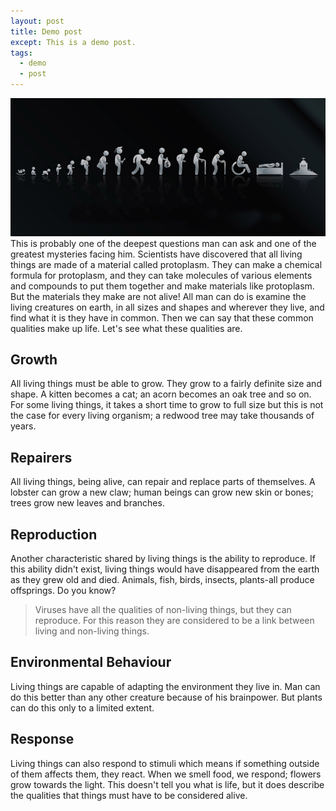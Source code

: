 ```yaml
---
layout: post
title: Demo post
except: This is a demo post.
tags: 
  - demo
  - post
---
```

![GitHub Logo](/images/life-wallpaper.jpg)
This is probably one of the deepest questions man can ask and one of the greatest mysteries facing him.
Scientists have discovered that all living things are made of a material called protoplasm. They can make a chemical formula for protoplasm, and they can take molecules of various elements and compounds to put them together and make materials like protoplasm. But the materials they make are not alive!
All man can do is examine the living creatures on earth, in all sizes and shapes and wherever they live, and find what it is they have in common. Then we can say that these common qualities make up life.
Let's see what these qualities are.
## Growth
All living things must be able to grow. They grow to a fairly definite size and shape. A kitten becomes a cat; an acorn becomes an oak tree and so on. For some living things, it takes a short time to grow to full size but this is not the case for every living organism; a redwood tree may take thousands of years.
## Repairers
All living things, being alive, can repair and replace parts of themselves. A lobster can grow a new claw; human beings can grow new skin or bones; trees grow new leaves and branches.
## Reproduction
Another characteristic shared by living things is the ability to reproduce. If this ability didn't exist, living things would have disappeared from the earth as they grew old and died. Animals, fish, birds, insects, plants-all produce offsprings.
Do you know?
> Viruses have all the qualities of non-living things, but they can reproduce. For this reason they are considered to be a link between living and non-living things.
## Environmental Behaviour
Living things are capable of adapting the environment they live in. Man can do this better than any other creature because of his brainpower. But plants can do this only to a limited extent.
## Response
Living things can also respond to stimuli which means if something outside of them affects them, they react. When we smell food, we respond; flowers grow towards the light.
This doesn't tell you what is life, but it does describe the qualities that things must have to be considered alive.
